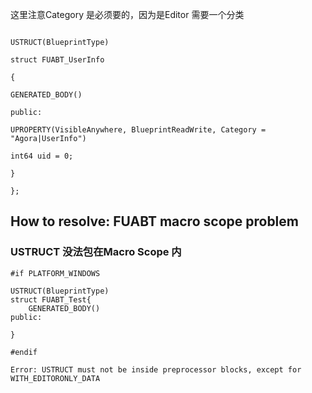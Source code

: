 这里注意Category 是必须要的，因为是Editor 需要一个分类
```  

USTRUCT(BlueprintType)

struct FUABT_UserInfo

{

GENERATED_BODY()

public:

UPROPERTY(VisibleAnywhere, BlueprintReadWrite, Category = "Agora|UserInfo")

int64 uid = 0;

}

};
```


## How to resolve: FUABT macro scope problem




### USTRUCT 没法包在Macro Scope 内
```
#if PLATFORM_WINDOWS

USTRUCT(BlueprintType)
struct FUABT_Test{
	GENERATED_BODY()
public:

}

#endif

Error: USTRUCT must not be inside preprocessor blocks, except for WITH_EDITORONLY_DATA
```
